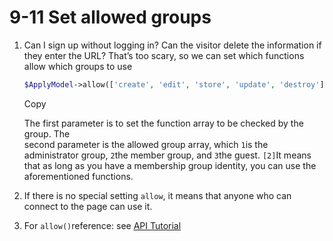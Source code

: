 # 9-11 Set allowed groups

1. Can I sign up without logging in? Can the visitor delete the information if they enter the URL? That’s too scary, so we can set which functions allow which groups to use

   ```php
   $ApplyModel->allow(['create', 'edit', 'store', 'update', 'destroy'], [2]);
   ```

   Copy

   The first parameter is to set the function array to be checked by the group. The  
   second parameter is the allowed group array, which `1`is the administrator group, `2`the member group, and `3`the guest. `[2]`It means that as long as you have a membership group identity, you can use the aforementioned functions.

2. If there is no special setting `allow`, it means that anyone who can connect to the page can use it.
3. For `allow()`reference: see [API Tutorial](https://xoops.gitbook.io/jill-lazy-framework-api/3.tadmoddata-class/3-1-basic-method/3-1-4-specify-which-methods-allow-which-group-operations-allow-usdfunc_arr-usdgroups)

